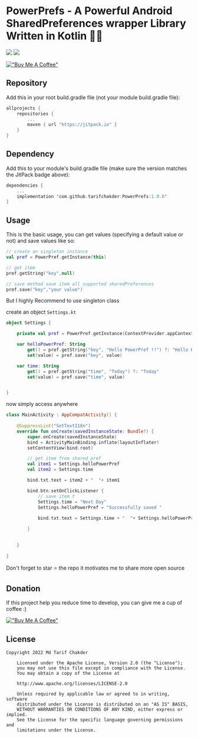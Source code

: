 # PowerPrefs -  A Powerful Android SharedPreferences wrapper Library Written in Kotlin 🤩🔥

[![](https://img.shields.io/badge/API-16%2B-brightgreen.svg?style=flat)](https://android-arsenal.com/api?level=16#l16)
[![](https://jitpack.io/v/tarifchakder/PowerPrefs.svg)](https://jitpack.io/#tarifchakder/PowerPrefs)

[!["Buy Me A Coffee"](https://www.buymeacoffee.com/assets/img/custom_images/orange_img.png)](https://www.buymeacoffee.com/tarifchakder)

## Repository

Add this in your root build.gradle file (not your module build.gradle file):

```kotlin
allprojects {
	repositories {
		...
		maven { url "https://jitpack.io" }
	}
}
```

## Dependency

Add this to your module's build.gradle file (make sure the version matches the JitPack badge above):

```kotlin
dependencies {
	...
    implementation 'com.github.tarifchakder:PowerPrefs:1.0.0'
}
```

## Usage

This is the basic usage, you can get values (specifying a default value or not) and save values like so:

```kotlin
// create an singleton instance
val pref = PowerPref.getInstance(this)

// get item 
pref.getString("key",null)

// save method save item all supported sharedPreferences
pref.save("key","your value")

```

But I highly  Recommend to use singleton class

create an object ```Settings.kt```

```kotlin
object Settings {

    private val pref = PowerPref.getInstance(ContextProvider.appContext)

    var helloPowerPref: String
        get() = pref.getString("key", "Hello PowerPref !!") ?: "Hello PowerPref !!"
        set(value) = pref.save("key", value)

    var time: String
        get() = pref.getString("time", "Today") ?: "Today"
        set(value) = pref.save("time", value)


}
```

now simply access anywhere 

```kotlin
class MainActivity : AppCompatActivity() {
    
    @SuppressLint("SetTextI18n")
    override fun onCreate(savedInstanceState: Bundle?) {
        super.onCreate(savedInstanceState)
        bind = ActivityMainBinding.inflate(layoutInflater)
        setContentView(bind.root)

        // get item from shared pref
        val item1 = Settings.helloPowerPref
        val item2 = Settings.time

        bind.txt.text = item2 + "  "+ item1

        bind.btn.setOnClickListener {
            // save item t
            Settings.time = "Next Day"
            Settings.helloPowerPref = "Successfully saved "
            
            bind.txt.text = Settings.time + "  "+ Settings.helloPowerPref

        }
        

    }
    
}
```

<p>
Don't forget to star ⭐ the repo it motivates me to share more open source
</p>


## Donation

If this project help you reduce time to develop, you can give me a cup of coffee :)

[!["Buy Me A Coffee"](https://www.buymeacoffee.com/assets/img/custom_images/orange_img.png)](https://www.buymeacoffee.com/tarifchakder)

## License

```text
Copyright 2022 Md Tarif Chakder

    Licensed under the Apache License, Version 2.0 (the "License");
    you may not use this file except in compliance with the License.
    You may obtain a copy of the License at

    http://www.apache.org/licenses/LICENSE-2.0

    Unless required by applicable law or agreed to in writing, software
    distributed under the License is distributed on an "AS IS" BASIS,
    WITHOUT WARRANTIES OR CONDITIONS OF ANY KIND, either express or implied.
    See the License for the specific language governing permissions and
    limitations under the License.
```


